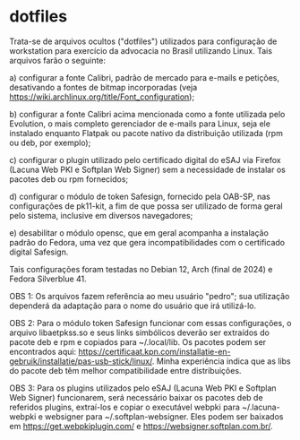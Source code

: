 # dotfiles

Trata-se de arquivos ocultos ("dotfiles") utilizados para configuração de workstation para exercício da advocacia no Brasil utilizando Linux. Tais arquivos farão o seguinte:

a) configurar a fonte Calibri, padrão de mercado para e-mails e petições, desativando a fontes de bitmap incorporadas (veja https://wiki.archlinux.org/title/Font_configuration);

b) configurar a fonte Calibri acima mencionada como a fonte utilizada pelo Evolution, o mais completo gerenciador de e-mails para Linux, seja ele instalado enquanto Flatpak ou pacote nativo da distribuição utilizada (rpm ou deb, por exemplo);

c) configurar o plugin utilizado pelo certificado digital do eSAJ via Firefox (Lacuna Web PKI e Softplan Web Signer) sem a necessidade de instalar os pacotes deb ou rpm fornecidos;

d) configurar o módulo de token Safesign, fornecido pela OAB-SP, nas configurações de pk11-kit, a fim de que possa ser utilizado de forma geral pelo sistema, inclusive em diversos navegadores;

e) desabilitar o módulo opensc, que em geral acompanha a instalação padrão do Fedora, uma vez que gera incompatibilidades com o certificado digital Safesign.

Tais configurações foram testadas no Debian 12, Arch (final de 2024) e Fedora Silverblue 41.

OBS 1: Os arquivos fazem referência ao meu usuário "pedro"; sua utilização dependerá da adaptação para o nome do usuário que irá utilizá-lo.

OBS 2: Para o módulo token Safesign funcionar com essas configurações, o arquivo libaetpkss.so e seus links simbólicos deverão ser extraídos do pacote deb e rpm e copiados para ~/.local/lib. Os pacotes podem ser encontrados aqui: https://certificaat.kpn.com/installatie-en-gebruik/installatie/pas-usb-stick/linux/. Minha experiência indica que as libs do pacote deb têm melhor compatibilidade entre distribuições.

OBS 3: Para os plugins utilizados pelo eSAJ (Lacuna Web PKI e Softplan Web Signer) funcionarem, será necessário baixar os pacotes deb de referidos plugins, extraí-los e copiar o executável webpki para ~/.lacuna-webpki e websigner para ~/.softplan-websigner. Eles podem ser baixados em https://get.webpkiplugin.com/ e https://websigner.softplan.com.br/.
